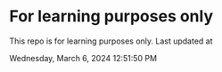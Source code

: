 # For learning purposes only
This repo is for learning purposes only.
Last updated at

Wednesday, March 6, 2024 12:51:50 PM


